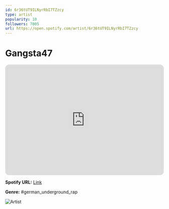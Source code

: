 ```yaml
---
id: 6r36tUT9ILNyrRbI7TZzcy
type: artist
popularity: 10
followers: 7005
url: https://open.spotify.com/artist/6r36tUT9ILNyrRbI7TZzcy
---
```

# Gangsta47

<iframe style="border-radius:12px" src="https://open.spotify.com/embed/artist/6r36tUT9ILNyrRbI7TZzcy" width="100%" height="352" frameBorder="0" allowfullscreen="" allow="autoplay; clipboard-write; encrypted-media; fullscreen; picture-in-picture" loading="lazy"></iframe>

**Spotify URL:** [Link](https://open.spotify.com/artist/6r36tUT9ILNyrRbI7TZzcy)

**Genre:**  #german_underground_rap

![Artist](https://i.scdn.co/image/ab6761610000e5ebaa5844d0800b6a36e5c1be86)
